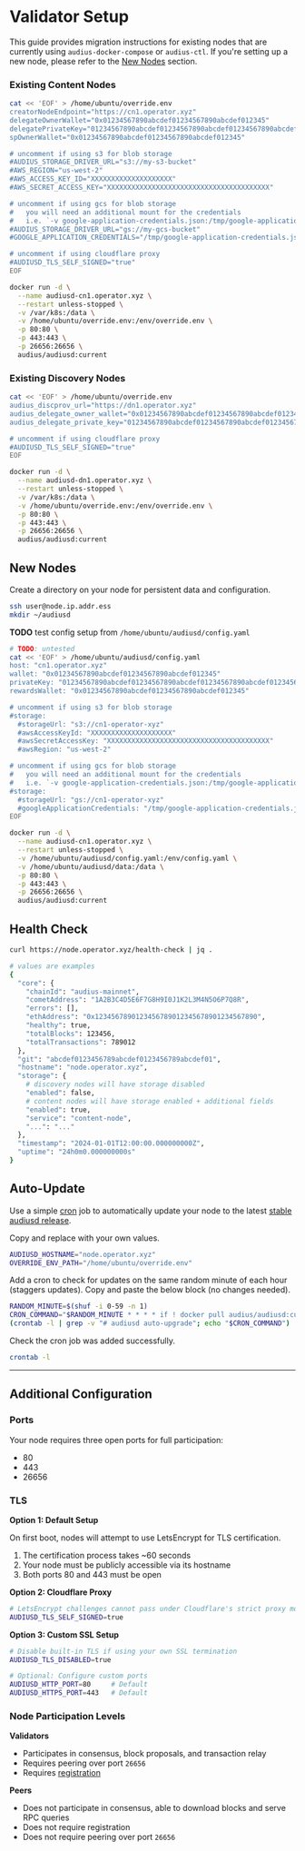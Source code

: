 # Validator Setup

This guide provides migration instructions for existing nodes that are currently using `audius-docker-compose` or `audius-ctl`. If you're setting up a new node, please refer to the [New Nodes](#new-nodes) section.

### Existing Content Nodes

```bash
cat << 'EOF' > /home/ubuntu/override.env
creatorNodeEndpoint="https://cn1.operator.xyz"
delegateOwnerWallet="0x01234567890abcdef01234567890abcdef012345"
delegatePrivateKey="01234567890abcdef01234567890abcdef01234567890abcdef01234567890ab"
spOwnerWallet="0x01234567890abcdef01234567890abcdef012345"

# uncomment if using s3 for blob storage
#AUDIUS_STORAGE_DRIVER_URL="s3://my-s3-bucket"
#AWS_REGION="us-west-2"
#AWS_ACCESS_KEY_ID="XXXXXXXXXXXXXXXXXXXX"
#AWS_SECRET_ACCESS_KEY="XXXXXXXXXXXXXXXXXXXXXXXXXXXXXXXXXXXXXXXX"

# uncomment if using gcs for blob storage
#   you will need an additional mount for the credentials
#   i.e. `-v google-application-credentials.json:/tmp/google-application-credentials.json`
#AUDIUS_STORAGE_DRIVER_URL="gs://my-gcs-bucket"
#GOOGLE_APPLICATION_CREDENTIALS="/tmp/google-application-credentials.json"

# uncomment if using cloudflare proxy
#AUDIUSD_TLS_SELF_SIGNED="true"
EOF

docker run -d \
  --name audiusd-cn1.operator.xyz \
  --restart unless-stopped \
  -v /var/k8s:/data \
  -v /home/ubuntu/override.env:/env/override.env \
  -p 80:80 \
  -p 443:443 \
  -p 26656:26656 \
  audius/audiusd:current
```

### Existing Discovery Nodes

```bash
cat << 'EOF' > /home/ubuntu/override.env
audius_discprov_url="https://dn1.operator.xyz"
audius_delegate_owner_wallet="0x01234567890abcdef01234567890abcdef012345"
audius_delegate_private_key="01234567890abcdef01234567890abcdef01234567890abcdef01234567890ab"

# uncomment if using cloudflare proxy
#AUDIUSD_TLS_SELF_SIGNED="true"
EOF

docker run -d \
  --name audiusd-dn1.operator.xyz \
  --restart unless-stopped \
  -v /var/k8s:/data \
  -v /home/ubuntu/override.env:/env/override.env \
  -p 80:80 \
  -p 443:443 \
  -p 26656:26656 \
  audius/audiusd:current
```

## New Nodes

Create a directory on your node for persistent data and configuration.

```bash
ssh user@node.ip.addr.ess
mkdir ~/audiusd
```

**TODO** test config setup from `/home/ubuntu/audiusd/config.yaml`

```bash
# TODO: untested
cat << 'EOF' > /home/ubuntu/audiusd/config.yaml
host: "cn1.operator.xyz"
wallet: "0x01234567890abcdef01234567890abcdef012345"
privateKey: "01234567890abcdef01234567890abcdef01234567890abcdef01234567890ab"
rewardsWallet: "0x01234567890abcdef01234567890abcdef012345"

# uncomment if using s3 for blob storage
#storage:
  #storageUrl: "s3://cn1-operator-xyz"
  #awsAccessKeyId: "XXXXXXXXXXXXXXXXXXXX"
  #awsSecretAccessKey: "XXXXXXXXXXXXXXXXXXXXXXXXXXXXXXXXXXXXXXXX"
  #awsRegion: "us-west-2"

# uncomment if using gcs for blob storage
#   you will need an additional mount for the credentials
#   i.e. `-v google-application-credentials.json:/tmp/google-application-credentials.json`
#storage:
  #storageUrl: "gs://cn1-operator-xyz"
  #googleApplicationCredentials: "/tmp/google-application-credentials.json"
EOF

docker run -d \
  --name audiusd-cn1.operator.xyz \
  --restart unless-stopped \
  -v /home/ubuntu/audiusd/config.yaml:/env/config.yaml \
  -v /home/ubuntu/audiusd/data:/data \
  -p 80:80 \
  -p 443:443 \
  -p 26656:26656 \
  audius/audiusd:current
```

## Health Check

```bash
curl https://node.operator.xyz/health-check | jq .

# values are examples
{
  "core": {
    "chainId": "audius-mainnet",
    "cometAddress": "1A2B3C4D5E6F7G8H9I0J1K2L3M4N5O6P7Q8R",
    "errors": [],
    "ethAddress": "0x1234567890123456789012345678901234567890",
    "healthy": true,
    "totalBlocks": 123456,
    "totalTransactions": 789012
  },
  "git": "abcdef0123456789abcdef0123456789abcdef01",
  "hostname": "node.operator.xyz", 
  "storage": {
    # discovery nodes will have storage disabled
    "enabled": false,
    # content nodes will have storage enabled + additional fields
    "enabled": true,
    "service": "content-node",
    "...": "..."
  },
  "timestamp": "2024-01-01T12:00:00.000000000Z",
  "uptime": "24h0m0.000000000s"
}
```

## Auto-Update

Use a simple [cron](https://en.wikipedia.org/wiki/Cron) job to automatically update your node to the latest [stable audiusd release](https://github.com/AudiusProject/audiusd/releases/latest).

Copy and replace with your own values.

```bash
AUDIUSD_HOSTNAME="node.operator.xyz"
OVERRIDE_ENV_PATH="/home/ubuntu/override.env"
```

Add a cron to check for updates on the same random minute of each hour (staggers updates).
Copy and paste the below block (no changes needed).

```bash
RANDOM_MINUTE=$(shuf -i 0-59 -n 1)
CRON_COMMAND="$RANDOM_MINUTE * * * * if ! docker pull audius/audiusd:current | grep -q 'Status: Image is up to date'; then docker stop audiusd-$AUDIUSD_HOSTNAME && docker rm audiusd-$AUDIUSD_HOSTNAME && docker run -d --name audiusd-$AUDIUSD_HOSTNAME --restart unless-stopped -v $OVERRIDE_ENV_PATH:/env/override.env -v /var/k8s:/data -p 80:80 -p 443:443 -p 26656:26656 audius/audiusd:current; fi >> /home/ubuntu/audiusd-auto-upgrade.log 2>&1; # audiusd auto-upgrade"
(crontab -l | grep -v "# audiusd auto-upgrade"; echo "$CRON_COMMAND") | crontab -
```

Check the cron job was added successfully.

```bash
crontab -l
```

---

## Additional Configuration

### Ports

Your node requires three open ports for full participation:

- 80
- 443
- 26656

### TLS

**Option 1: Default Setup**

On first boot, nodes will attempt to use LetsEncrypt for TLS certification.

1. The certification process takes ~60 seconds
2. Your node must be publicly accessible via its hostname
3. Both ports 80 and 443 must be open

**Option 2: Cloudflare Proxy**

```bash
# LetsEncrypt challenges cannot pass under Cloudflare's strict proxy mode
AUDIUSD_TLS_SELF_SIGNED=true
```

**Option 3: Custom SSL Setup**
```bash
# Disable built-in TLS if using your own SSL termination
AUDIUSD_TLS_DISABLED=true

# Optional: Configure custom ports
AUDIUSD_HTTP_PORT=80     # Default
AUDIUSD_HTTPS_PORT=443   # Default
```

### Node Participation Levels

**Validators**
- Participates in consensus, block proposals, and transaction relay
- Requires peering over port `26656`
- Requires [registration](https://docs.audius.org/node-operator/setup/registration/)

**Peers**
- Does not participate in consensus, able to download blocks and serve RPC queries
- Does not require registration
- Does not require peering over port `26656`

